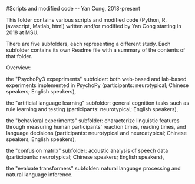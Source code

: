 #Scripts and modified code -- Yan Cong, 2018-present

This folder contains various scripts and modified code (Python, R, javascript, Matlab, html) written and/or modified by Yan Cong starting in 2018 at MSU.

There are five subfolders, each representing a different study. Each subfolder contains its own Readme file with a summary of the contents of that folder.

Overview: 

the "PsychoPy3 expepriments" subfolder: both web-based and lab-based experiments implemented in PsychoPy (participants: neurotypical; Chinese speakers; English speakers),

the "artificial language learning" subfolder: general cognition tasks such as rule learning and testing (participants: neurotypical; English speakers), 

the "behavioral experiments" subfolder: characterize linguistic features through measuring human participants' reaction times, reading times, and language decisions  (participants: neurotypical and neuroatypical; Chinese speakers; English speakers), 

the "confusion matrix" subfolder: acoustic analysis of speech data (participants: neurotypical; Chinese speakers; English speakers),

the "evaluate transformers" subfolder: natural language processing and natural language inference.

